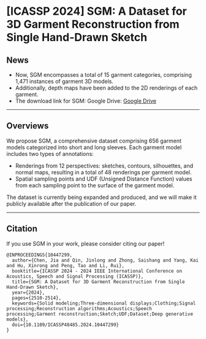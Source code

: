 # [ICASSP 2024] SGM: A Dataset for 3D Garment Reconstruction from Single Hand-Drawn Sketch

## News
- Now, SGM encompasses a total of 15 garment categories, comprising 1,471 instances of garment 3D models.
- Additionally, depth maps have been added to the 2D renderings of each garment.
- The download link for SGM:
Google Drive: [Google Drive](https://drive.google.com/drive/folders/1Vl_q-IcD-TGXRUgBAZX_jKmyvBT6d2iE?usp=sharing)

---

## Overviews
We propose SGM, a comprehensive dataset comprising 656 garment models categorized into short and long sleeves. 
Each garment model includes two types of annotations:
- Renderings from 12 perspectives: sketches, contours, silhouettes, and normal maps, resulting in a total of 48 renderings per garment model.
- Spatial sampling points and UDF (Unsigned Distance Function) values from each sampling point to the surface of the garment model.

The dataset is currently being expanded and produced, and we will make it publicly available after the publication of our paper.

---

## Citation
If you use SGM in your work, please consider citing our paper!
```
@INPROCEEDINGS{10447299,
  author={Chen, Jia and Qin, Jinlong and Zhong, Saishang and Yang, Kai and Hu, Xinrong and Peng, Tao and Li, Rui},
  booktitle={ICASSP 2024 - 2024 IEEE International Conference on Acoustics, Speech and Signal Processing (ICASSP)}, 
  title={SGM: A Dataset for 3D Garment Reconstruction from Single Hand-Drawn Sketch}, 
  year={2024},
  pages={2510-2514},
  keywords={Solid modeling;Three-dimensional displays;Clothing;Signal processing;Reconstruction algorithms;Acoustics;Speech processing;Garment reconstruction;Sketch;UDF;Dataset;Deep generative models},
  doi={10.1109/ICASSP48485.2024.10447299}
}

```

